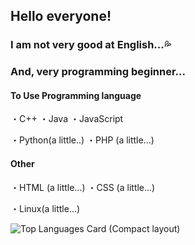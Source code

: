 ## Hello everyone!
### I am not very good at English...💦
### And, very programming beginner...

#### To Use Programming language
・C++
・Java
・JavaScript

・Python(a little..)
・PHP (a little...)

#### Other
・HTML (a little...)
・CSS (a little...)

・Linux(a little...)
<!--
#### Repository name details
・"Discord_○○○○" → Discord bot

・"WebSite_○○○○" → Website template & I make website. (Not good...)

・"My-○○○○" → I using files! (a part it)

・"△△△△_○○○○" → △△△△ create program
-->

<!--![Anurag's GitHub stats](https://github-readme-stats.vercel.app/api?username=ay2416&show_icons=true&theme=transparent)-->
![Top Languages Card (Compact layout)](https://github-readme-stats.vercel.app/api/top-langs/?username=Ay2416&layout=pie&theme=transparent&langs_count=10)

<!--
**Ay2416/Ay2416** is a ✨ _special_ ✨ repository because its `README.md` (this file) appears on your GitHub profile.

Here are some ideas to get you started:

- 🔭 I’m currently working on ...
- 🌱 I’m currently learning ...
- 👯 I’m looking to collaborate on ...
- 🤔 I’m looking for help with ...
- 💬 Ask me about ...
- 📫 How to reach me: ...
- 😄 Pronouns: ...
- ⚡ Fun fact: ...
-->
